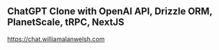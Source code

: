 ## ChatGPT Clone with OpenAI API, Drizzle ORM, PlanetScale, tRPC, NextJS

https://chat.williamalanwelsh.com
